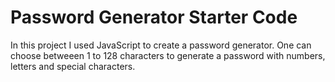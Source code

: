 # Password Generator Starter Code
In this project I used JavaScript to create a password generator. One can choose betweeen 1 to 128 characters to generate a password with numbers, letters and special characters.